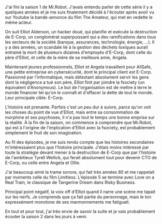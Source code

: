 J'ai fini la saison 1 de Mr.Robot. J'avais entendu parler de cette série il y a quelques années et je me suis finalement décidé à l'écouter après avoir vu sur Youtube la bande-annonce du film The Amateur, qui met en vedette le même acteur.

On suit Elliot Alderson, un hacker doué, qui planifie et exécute la destruction de E-Corp, un conglomérat superpuissant qui a des ramifications dans tous les secteurs de la société (banque, assurances, technologie, énergie, ...). Il y a des années, un scandale lié à la gestion des déchets toxiques aurait entrainé la mort de plusieurs dizaines d'employés d'E-Corp, dont celle du père d'Elliot, et celle de la mère de sa meilleure amie, Angela.

Maintenant jeunes professionnels, Elliot et Angela travaillent pour AllSafe, une petite entreprise en cybersécurité, dont le principal client est E-Corp. Passionné par l'informatique, mais détestant absolument servir les gens dont la négligence a tué son père, Elliot finit par joindre la fsociety (un équivalent d'Anonymous). Le but de l'organisation est de mettre à terre le monde financier tel qu'on le connaît et d'effacer la dette de tout le monde. Leur principale cible: E-Corp.

L'histoire est prenante. Parfois c'est un peu dur à suivre, parce qu'on voit les choses du point de vue d'Elliot, mais entre sa consommation de morphine et ses psychoses, il n'a pas tout le temps une bonne emprise sur la réalité. À la fin de la saison, on commence à comprendre que Mr.Robot, qui est à l'origine de l'implication d'Elliot avec la fsociety, est probablement simplement le fruit de son imagination.

Au fil des épisodes, je me suis rendu compte que les histoires secondaires m'intéressaient plus que l'histoire principale. J'étais moins intéressé par toute la stratégie devant mener à la destruction de E-Corp que par l'histoire de l'ambitieux Tyrell Wellick, qui ferait absolument tout pour devenir CTO de E-Corp, ou celle entre Angela et Ollie.

J'ai beaucoup aimé la trame sonore, qui fait très années 80 et me rappelait par moments celle du film Limitless. L'épisode 5 se termine avec Love on a Real Train, le classique de Tangerine Dream dans Risky Business.

Principal point négatif, la voix off d'Elliot quand il narre une scène me tapait sur les nerfs. Je comprends que ça fait partie du personnage, mais le ton expressément monotone de ses marmonnements me fatiguait.

En tout et pour tout, j'ai très envie de savoir la suite et je vais probablement écouter la saison 2 dans les jours à venir.
